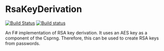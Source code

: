 # RsaKeyDerivation

[![Build Status](https://travis-ci.org/JackMatusiewicz/RsaKeyDerivation.svg?branch=master)](https://travis-ci.org/JackMatusiewicz/RsaKeyDerivation)
[![Build status](https://ci.appveyor.com/api/projects/status/bj6umx52353mo4h0?svg=true)](https://ci.appveyor.com/project/JackMatusiewicz/rsakeyderivation)

An F# implementation of RSA key derivation. It uses an AES key as a component of the Csprng. Therefore, this can be used to create RSA keys from passwords.
